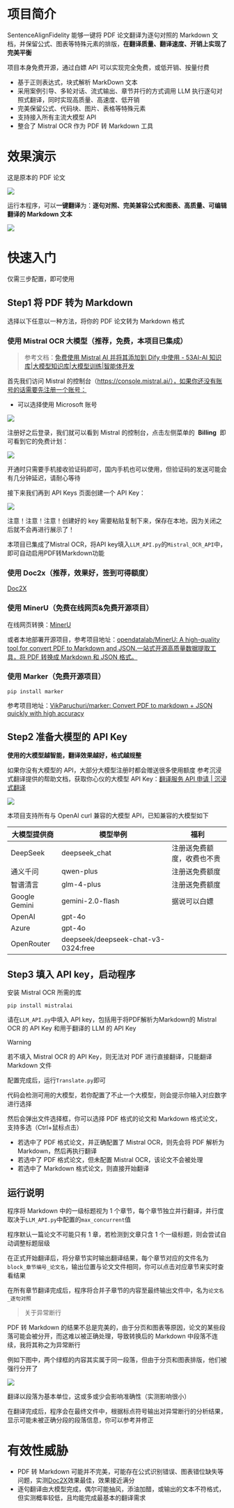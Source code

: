 # 项目简介

SentenceAlignFidelity 能够一键将 PDF 论文翻译为逐句对照的 Markdown 文档，并保留公式、图表等特殊元素的排版，**在翻译质量、翻译速度、开销上实现了完美平衡**

项目本身免费开源，通过白嫖 API 可以实现完全免费，或低开销、按量付费

- 基于正则表达式，块式解析 MarkDown 文本
- 采用案例引导、多轮对话、流式输出、章节并行的方式调用 LLM 执行逐句对照式翻译，同时实现高质量、高速度、低开销
- 完美保留公式、代码块、图片、表格等特殊元素
- 支持接入所有主流大模型 API
- 整合了 Mistral OCR 作为 PDF 转 Markdown 工具

# 效果演示

这是原本的 PDF 论文

![](assets/论文一键翻译ReadMe.assets/file-20250401151117553.png)


运行本程序，可以**一键翻译**为：**逐句对照、完美兼容公式和图表、高质量、可编辑翻译的 Markdown 文本**

![](assets/论文一键翻译ReadMe.assets/file-20250401152133623.png)


# 快速入门

仅需三步配置，即可使用

## Step1 将 PDF 转为 Markdown

选择以下任意以一种方法，将你的 PDF 论文转为 Markdown 格式

### 使用 Mistral OCR 大模型（推荐，免费，本项目已集成）

> 参考文档：[免费使用 Mistral AI 并将其添加到 Dify 中使用 - 53AI-AI 知识库|大模型知识库|大模型训练|智能体开发](https://www.53ai.com/news/dify/2024102787312.html)

首先我们访问 Mistral 的控制台（https://console.mistral.ai/），如果你还没有账号的话需要先注册一个账号：

- 可以选择使用 Microsoft 账号

![](https://api.ibos.cn/v4/weapparticle/accesswximg?aid=91923&url=aHR0cHM6Ly9tbWJpei5xcGljLmNuL21tYml6X2pwZy9XRjhHbkl4TFd1NzZSOFptbWFCczVTaWJpYXZnYjhkb0FrUkJlbVUwb2w1MDVMNU5OcVdIVTVBdW9jTGliZDdTZjN1MTZpY1RCUWtSM2JvNGliOFVkNVI1NllBLzY0MD93eF9mbXQ9anBlZyZhbXA=;from=appmsg)

注册好之后登录，我们就可以看到 Mistral 的控制台，点击左侧菜单的  **Billing**  即可看到它的免费计划：

![](https://api.ibos.cn/v4/weapparticle/accesswximg?aid=91923&url=aHR0cHM6Ly9tbWJpei5xcGljLmNuL21tYml6X2pwZy9XRjhHbkl4TFd1NzZSOFptbWFCczVTaWJpYXZnYjhkb0FrV0ZSaWFSbElnZjBWeU9wUzBDeUZhU2JMU1lDTUlVZWljWkZvRVBrRmFtaWEyalJianBHbG9GQVNRLzY0MD93eF9mbXQ9anBlZyZhbXA=;from=appmsg)

开通时只需要手机接收验证码即可，国内手机也可以使用，但验证码的发送可能会有几分钟延迟，请耐心等待

接下来我们再到 API Keys 页面创建一个 API Key：

![](https://api.ibos.cn/v4/weapparticle/accesswximg?aid=91923&url=aHR0cHM6Ly9tbWJpei5xcGljLmNuL21tYml6X2pwZy9XRjhHbkl4TFd1NzZSOFptbWFCczVTaWJpYXZnYjhkb0FrWnhNY2QwUE8ySk5WZlVXWERPTWxOUFNWc0g1aWE3VDlpY2QzVGV3OVFwaWNnanBGWGpsbFZhb2hRLzY0MD93eF9mbXQ9anBlZyZhbXA=;from=appmsg)

注意！注意！注意！创建好的 key 需要粘贴复制下来，保存在本地，因为关闭之后就不会再进行展示了！

本项目已集成了Mistral OCR，将API key填入`LLM_API.py`的`Mistral_OCR_API`中，即可自动启用PDF转Markdown功能

### 使用 Doc2x（推荐，效果好，签到可得额度）

[Doc2X](https://doc2x.noedgeai.com/)

### 使用 MinerU（免费在线网页&免费开源项目）

在线网页转换：[MinerU](https://opendatalab.com/OpenSourceTools/Extractor/PDF)

或者本地部署开源项目，参考项目地址：[opendatalab/MinerU: A high-quality tool for convert PDF to Markdown and JSON.一站式开源高质量数据提取工具，将 PDF 转换成 Markdown 和 JSON 格式。](https://github.com/opendatalab/MinerU)

### 使用 Marker（免费开源项目）

```
pip install marker
```

参考项目地址：[VikParuchuri/marker: Convert PDF to markdown + JSON quickly with high accuracy](https://github.com/VikParuchuri/marker)

## Step2 准备大模型的 API Key

**使用的大模型越智能，翻译效果越好，格式越规整**

如果你没有大模型的 API，大部分大模型注册时都会赠送很多使用额度
参考沉浸式翻译提供的帮助文档，获取你心仪的大模型 API Key：[翻译服务 API 申请 | 沉浸式翻译](https://immersivetranslate.com/zh-Hans/docs/services/)

![](assets/论文一键翻译ReadMe.assets/file-20250401101902431.png)

本项目支持所有与 OpenAI curl 兼容的大模型 API，已知兼容的大模型如下

| 大模型提供商  | 模型举例                            | 福利                       |
| ------------- | ----------------------------------- | -------------------------- |
| DeepSeek      | deepseek_chat                       | 注册送免费额度，收费也不贵 |
| 通义千问      | qwen-plus                           | 注册送免费额度             |
| 智谱清言      | glm-4-plus                          | 注册送免费额度             |
| Google Gemini | gemini-2.0-flash                    | 据说可以白嫖               |
| OpenAI        | gpt-4o                              |                            |
| Azure         | gpt-4o                              |                            |
| OpenRouter    | deepseek/deepseek-chat-v3-0324:free |                            |

## Step3 填入 API key，启动程序

安装 Mistral OCR 所需的库

```
pip install mistralai
```


请在`LLM_API.py`中填入 API key，包括用于将PDF解析为Markdown的 Mistral OCR 的 API Key 和用于翻译的 LLM 的 API Key

> [!warning]
> 若不填入 Mistral OCR 的 API Key，则无法对 PDF 进行直接翻译，只能翻译 Markdown 文件

配置完成后，运行`Translate.py`即可

代码会检测可用的大模型，若你配置了不止一个大模型，则会提示你输入对应数字进行选择

然后会弹出文件选择框，你可以选择 PDF 格式的论文和 Markdown 格式论文，支持多选（Ctrl+鼠标点击）

- 若选中了 PDF 格式论文，并正确配置了 Mistral OCR，则先会将 PDF 解析为 Markdown，然后再执行翻译
- 若选中了 PDF 格式论文，但未配置 Mistral OCR，该论文不会被处理
- 若选中了 Markdown 格式论文，则直接开始翻译

## 运行说明

程序将 Markdown 中的一级标题视为 1 个章节，每个章节独立并行翻译，并行度取决于`LLM_API.py`中配置的`max_concurrent`值

程序默认一篇论文不可能只有 1 章，若检测到文章只含 1 个一级标题，则会尝试自动调整标题层级

在正式开始翻译后，将分章节实时输出翻译结果，每个章节对应的文件名为`block_章节编号_论文名`，输出位置与论文文件相同，你可以点击对应章节来实时查看结果

在所有章节翻译完成后，程序将合并子章节的内容至最终输出文件中，名为`论文名_逐句对照`

>关于异常断行

PDF 转 Markdown 的结果不总是完美的，由于分页和图表等原因，论文的某些段落可能会被分开，而这难以被正确处理，导致转换后的 Markdown 中段落不连续，我将其称之为异常断行

例如下图中，两个绿框的内容其实属于同一段落，但由于分页和图表排版，他们被强行分开了

![](assets/论文一键翻译ReadMe.assets/file-20250401150642725.png)

翻译以段落为基本单位，这或多或少会影响准确性（实测影响很小）

在翻译完成后，程序会在最终文件中，根据标点符号输出对异常断行的分析结果，显示可能未被正确分段的段落信息，你可以参考并修正

# 有效性威胁

- PDF 转 Markdown 可能并不完美，可能存在公式识别错误、图表错位缺失等问题，实测[Doc2X](https://doc2x.noedgeai.com/)效果最佳，效果接近满分
- 逐句翻译由大模型完成，偶尔可能抽风，添油加醋，或输出的文本不符格式，但实测概率较低，且均能完成最基本的翻译需求
